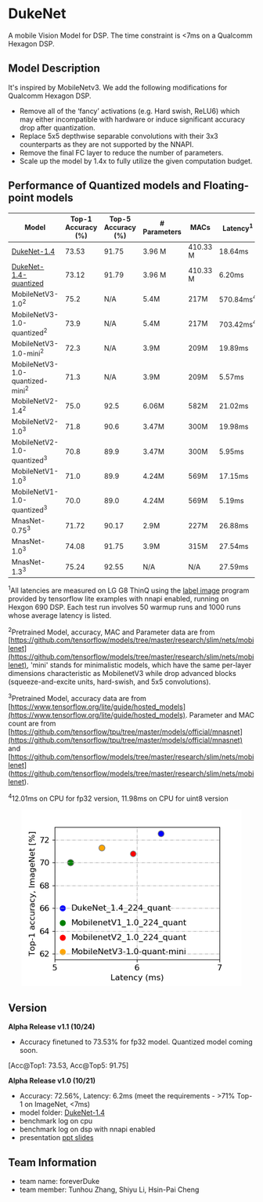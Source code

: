 # DukeNet
A mobile Vision Model for DSP. The time constraint is <7ms on a Qualcomm Hexagon DSP.

## Model Description
It's inspired by MobileNetv3. We add the following modifications for Qualcomm Hexagon DSP.
+ Remove all of the ‘fancy’ activations (e.g. Hard swish, ReLU6) which may either incompatible with hardware or induce significant accuracy drop after quantization.
+ Replace 5x5 depthwise separable convolutions with their 3x3 counterparts as they are not supported by the NNAPI.
+ Remove the final FC layer to reduce the number of parameters.
+ Scale up the model by 1.4x to fully utilize the given computation budget.


## Performance of Quantized models and Floating-point models
| Model                     | Top-1 Accuracy (%) | Top-5 Accuracy (%) | \# Parameters | MACs     | Latency<sup>1</sup> |
| ------------------------- | ------------------ | ------------------ | ------------- | -------- | ------- |
| [DukeNet-1.4](https://github.com/newwhitecheng/dukenet/blob/master/Model1019_72.56_6.2ms/DukeNet-fp32.tflite)               | 73.53              | 91.75              | 3.96 M        | 410.33 M | 18.64ms |
| [DukeNet-1.4-quantized](https://github.com/newwhitecheng/dukenet/blob/master/Model1019_72.56_6.2ms/DukeNet-uint8.tflite)     | 73.12              | 91.79              | 3.96 M        | 410.33 M | 6.20ms  |
| MobileNetV3-1.0<sup>2</sup>          | 75.2              | N/A                | 5.4M          | 217M     | 570.84ms<sup>4</sup>|
| MobileNetV3-1.0-quantized<sup>2</sup>| 73.9              | N/A                | 5.4M          | 217M     | 703.42ms<sup>4</sup>|
| MobileNetV3-1.0-mini<sup>2</sup>          | 72.3         | N/A                | 3.9M          | 209M     | 19.89ms |
| MobileNetV3-1.0-quantized-mini<sup>2</sup>| 71.3         | N/A                | 3.9M          | 209M     | 5.57ms  |
| MobileNetV2-1.4<sup>2</sup>            | 75.0            | 92.5               | 6.06M         | 582M     | 21.02ms |
| MobileNetV2-1.0<sup>3</sup>           | 71.8            | 90.6               | 3.47M         | 300M     | 19.98ms |
| MobileNetV2-1.0-quantized<sup>3</sup> | 70.8            | 89.9               | 3.47M         | 300M     | 5.95ms  |
| MobileNetV1-1.0<sup>3</sup>           | 71.0            | 89.9               | 4.24M         | 569M     | 17.15ms |
| MobileNetV1-1.0-quantized<sup>3</sup> | 70.0            | 89.0               | 4.24M         | 569M     | 5.19ms  |
| MnasNet-0.75<sup>3</sup>              | 71.72           | 90.17              | 2.9M          | 227M     | 26.88ms |
| MnasNet-1.0<sup>3</sup>               | 74.08           | 91.75              | 3.9M          | 315M     | 27.54ms |
| MnasNet-1.3<sup>3</sup>               | 75.24           | 92.55              | N/A           | N/A      | 27.59ms |

<sup>1</sup>All latencies are measured on LG G8 ThinQ using the [label image](https://github.com/tensorflow/tensorflow/tree/master/tensorflow/lite/examples/label_image) program provided by tensorflow lite examples with nnapi enabled, running on Hexgon 690 DSP. Each test run involves 50 warmup runs and 1000 runs whose average latency is listed.

<sup>2</sup>Pretrained Model, accuracy, MAC and Parameter data are from [https://github.com/tensorflow/models/tree/master/research/slim/nets/mobilenet](https://github.com/tensorflow/models/tree/master/research/slim/nets/mobilenet), 'mini' stands for minimalistic models, which have the same per-layer dimensions characteristic as MobilenetV3 while drop advanced blocks (squeeze-and-excite units, hard-swish, and 5x5 convolutions).

<sup>3</sup>Pretrained Model, accuracy data are from [https://www.tensorflow.org/lite/guide/hosted_models](https://www.tensorflow.org/lite/guide/hosted_models). Parameter and MAC count are from [https://github.com/tensorflow/tpu/tree/master/models/official/mnasnet](https://github.com/tensorflow/tpu/tree/master/models/official/mnasnet) and [https://github.com/tensorflow/models/tree/master/research/slim/nets/mobilenet] (https://github.com/tensorflow/models/tree/master/research/slim/nets/mobilenet).

<sup>4</sup>12.01ms on CPU for fp32 version, 11.98ms on CPU for uint8 version

<p align="center">
<img src="g3doc/performance_comparison.png">
</p>

## Version
**Alpha Release v1.1 (10/24)**
+ Accuracy finetuned to 73.53% for fp32 model. Quantized model coming soon.

[Acc@Top1: 73.53, Acc@Top5: 91.75]

**Alpha Release v1.0 (10/21)**
+ Accuracy: 72.56%, Latency: 6.2ms (meet the requirements - >71% Top-1 on ImageNet, <7ms)
+ model folder: [DukeNet-1.4](https://github.com/newwhitecheng/dukenet/blob/master/Model1019_72.56_6.2ms)      
+ benchmark log on cpu
+ benchmark log on dsp with nnapi enabled
+ presentation [ppt slides](https://github.com/newwhitecheng/dukenet/blob/master/g3doc/dukenet_presentation.pptx)      

## Team Information
+ team name: foreverDuke
+ team member: Tunhou Zhang, Shiyu Li, Hsin-Pai Cheng

